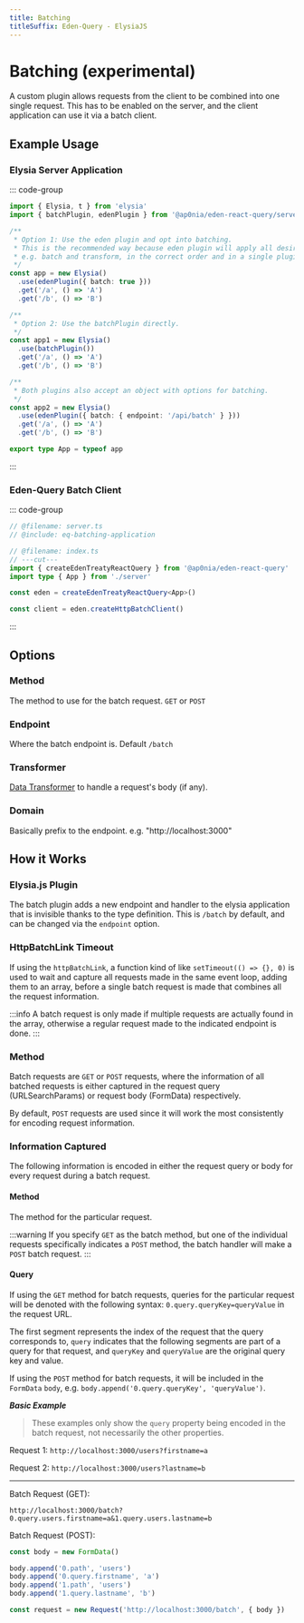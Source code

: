 ```yaml
---
title: Batching
titleSuffix: Eden-Query - ElysiaJS
---
```


# Batching (experimental)

A custom plugin allows requests from the client to be combined into one single request.
This has to be enabled on the server, and the client application can use it via a batch client.

## Example Usage

### Elysia Server Application

::: code-group

```typescript twoslash include eq-batching-application [server.ts]
import { Elysia, t } from 'elysia'
import { batchPlugin, edenPlugin } from '@ap0nia/eden-react-query/server'

/**
 * Option 1: Use the eden plugin and opt into batching.
 * This is the recommended way because eden plugin will apply all desired plugins,
 * e.g. batch and transform, in the correct order and in a single plugin call.
 */
const app = new Elysia()
  .use(edenPlugin({ batch: true }))
  .get('/a', () => 'A')
  .get('/b', () => 'B')

/**
 * Option 2: Use the batchPlugin directly.
 */
const app1 = new Elysia()
  .use(batchPlugin())
  .get('/a', () => 'A')
  .get('/b', () => 'B')

/**
 * Both plugins also accept an object with options for batching.
 */
const app2 = new Elysia()
  .use(edenPlugin({ batch: { endpoint: '/api/batch' } }))
  .get('/a', () => 'A')
  .get('/b', () => 'B')

export type App = typeof app
```

:::

### Eden-Query Batch Client

::: code-group

```typescript twoslash [index.ts]
// @filename: server.ts
// @include: eq-batching-application

// @filename: index.ts
// ---cut---
import { createEdenTreatyReactQuery } from '@ap0nia/eden-react-query'
import type { App } from './server'

const eden = createEdenTreatyReactQuery<App>()

const client = eden.createHttpBatchClient()
```

:::

## Options

### Method

The method to use for the batch request. `GET` or `POST`

### Endpoint

Where the batch endpoint is. Default `/batch`

### Transformer

[Data Transformer](https://trpc.io/docs/server/data-transformers) to handle a request's body (if any).

### Domain

Basically prefix to the endpoint. e.g. "http://localhost:3000"

## How it Works

### Elysia.js Plugin

The batch plugin adds a new endpoint and handler to the elysia application that is invisible thanks to the type definition.
This is `/batch` by default, and can be changed via the `endpoint` option.

### HttpBatchLink Timeout

If using the `httpBatchLink`, a function kind of like `setTimeout(() => {}, 0)` is used to
wait and capture all requests made in the same event loop, adding them to an array, before
a single batch request is made that combines all the request information.

:::info
A batch request is only made if multiple requests are actually found in the array,
otherwise a regular request made to the indicated endpoint is done.
:::

### Method

Batch requests are `GET` or `POST` requests, where the information of all batched requests
is either captured in the request query (URLSearchParams) or request body (FormData) respectively.

By default, `POST` requests are used since it will work the most consistently for encoding
request information.

### Information Captured

The following information is encoded in either the request query or body for every request
during a batch request.

#### Method

The method for the particular request.

:::warning
If you specify `GET` as the batch method, but one of the individual requests specifically
indicates a `POST` method, the batch handler will make a `POST` batch request.
:::

#### Query

If using the `GET` method for batch requests, queries for the particular request will be
denoted with the following syntax: `0.query.queryKey=queryValue` in the request URL.

The first segment represents the index of the request that the query corresponds to,
`query` indicates that the following segments are part of a query for that request,
and `queryKey` and `queryValue` are the original query key and value.

If using the `POST` method for batch requests, it will be included in the `FormData` `body`,
e.g. `body.append('0.query.queryKey', 'queryValue')`.

**_Basic Example_**

> These examples only show the `query` property being encoded in the batch request, not necessarily the other properties.

Request 1: `http://localhost:3000/users?firstname=a`

Request 2: `http://localhost:3000/users?lastname=b`

<hr>

Batch Request (GET):

`http://localhost:3000/batch?0.query.users.firstname=a&1.query.users.lastname=b`

Batch Request (POST):

```typescript
const body = new FormData()

body.append('0.path', 'users')
body.append('0.query.firstname', 'a')
body.append('1.path', 'users')
body.append('1.query.lastname', 'b')

const request = new Request('http://localhost:3000/batch', { body })
```
